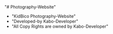 "# Photography-Website"
- "KidBico Photography-Website"
- "Developed-by Kabo-Developer"
- "All Copy Rights are owned by Kabo-Developer"
